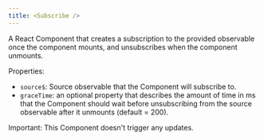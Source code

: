 ```yaml
---
title: <Subscribe />
---
```


A React Component that creates a subscription to the provided observable once
the component mounts, and unsubscribes when the component unmounts.

Properties:

- `source$`: Source observable that the Component will subscribe to.
- `graceTime`: an optional property that describes the amount of time in ms
  that the Component should wait before unsubscribing from the source observable
  after it unmounts (default = 200).

Important: This Component doesn't trigger any updates.